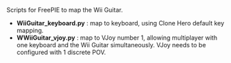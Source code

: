 Scripts for FreePIE to map the Wii Guitar.
  * __WiiGuitar_keyboard.py__ : map to keyboard, using Clone Hero default key mapping.
  * __WWiiGuitar_vjoy.py__ : map to VJoy number 1, allowing multiplayer with one keyboard and the Wii Guitar simultaneously. VJoy needs to be configured with 1 discrete POV.
